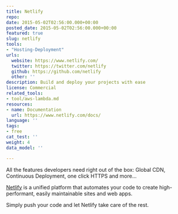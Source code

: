 ```yaml
---
title: Netlify
repo: 
date: 2015-05-02T02:56:00.000+00:00
posted_date: 2015-05-02T02:56:00.000+00:00
featured: true
slug: netlify
tools:
- "Hosting-Deployment"
urls:
  website: https://www.netlify.com/
  twitter: https://twitter.com/netlify
  github: https://github.com/netlify
  other: ''
description: Build and deploy your projects with ease
license: Commercial
related_tools:
- tool/aws-lambda.md
resources:
- name: Documentation
  url: https://www.netlify.com/docs/
language: ''
tags:
- free
cat_test: ''
weight: 4
data_model: ''

---
```

All the features developers need right out of the box: Global CDN, Continuous Deployment, one click HTTPS and more…

[Netlify](https://www.netlify.com/) is a unified platform that automates your code to create high-performant, easily maintainable sites and web apps.

Simply push your code and let Netlify take care of the rest.